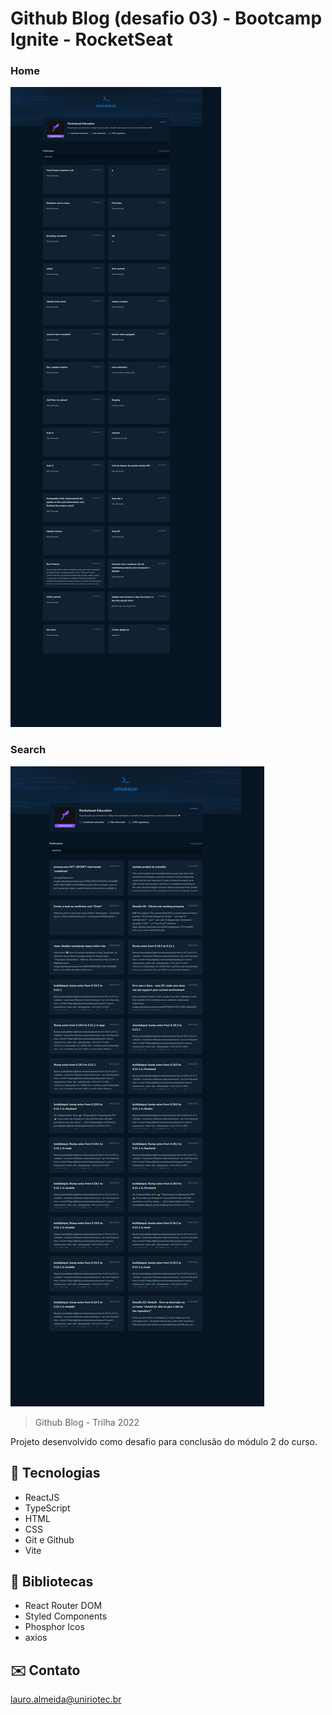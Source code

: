 # Github Blog (desafio 03) - Bootcamp Ignite - RocketSeat
### Home
![preview](./preview.png)
### Search
![preview](./preview_search.png)

> Github Blog - Trilha 2022

Projeto desenvolvido como desafio para conclusão do módulo 2 do curso.


## 🔧 Tecnologias
- ReactJS
- TypeScript
- HTML
- CSS
- Git e Github
- Vite


## 📖 Bibliotecas
- React Router DOM
- Styled Components
- Phosphor Icos
- axios


## ✉️ Contato
lauro.almeida@uniriotec.br